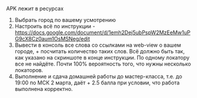 APK лежит в ресурсах

1. Выбрать город по вашему усмотрению
2. Настроить всё по инструкции -  https://docs.google.com/document/d/1emh2Dej5ubPspW2MzEeMw1uPG9cX8Cz0aum1OsMSNeg/edit
3. Вывести в консоль все слова со ссылками на web-view о вашем городе, + посчитать количество таких слов. Всё должно быть так, как
   указано на скриншоте в конце инструкции. По одному локатору все не
   найдёте. Почти 100% вероятность того, что
   нужны несколько локаторов.
4. Выполнение и сдача домашней работы до мастер-класса, т.е. до 19:00 по МСК 2 марта, даёт + 2.5 балла при условии, что работа выполнена
   корректно. 

